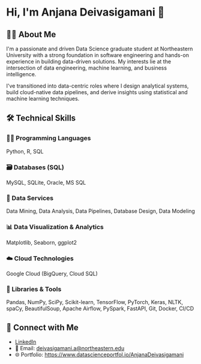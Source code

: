 # Hi, I'm Anjana Deivasigamani 👋

## 👩‍💻 About Me

I'm a passionate and driven Data Science graduate student at Northeastern University with a strong foundation in software engineering and hands-on experience in building data-driven solutions. My interests lie at the intersection of data engineering, machine learning, and business intelligence.

I've transitioned into data-centric roles where I design analytical systems, build cloud-native data pipelines, and derive insights using statistical and machine learning techniques.

## 🛠️ Technical Skills

### 👨‍💻 Programming Languages
Python, R, SQL

### 🗃️ Databases (SQL)
MySQL, SQLite, Oracle, MS SQL

### 🔎 Data Services
Data Mining, Data Analysis, Data Pipelines, Database Design, Data Modeling

### 📊 Data Visualization & Analytics
Matplotlib, Seaborn, ggplot2

### ☁️ Cloud Technologies
Google Cloud (BigQuery, Cloud SQL)

### 🧰 Libraries & Tools
Pandas, NumPy, SciPy, Scikit-learn, TensorFlow, PyTorch, Keras, NLTK, spaCy, BeautifulSoup, Apache Airflow, PySpark, FastAPI, Git, Docker, CI/CD

## 🤝 Connect with Me

- [LinkedIn](https://www.linkedin.com/in/anjana-deivasigamani)
- 📧 Email: deivasigamani.a@northeastern.edu
- 🌐 Portfolio: https://www.datascienceportfol.io/AnjanaDeivasigamani


